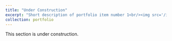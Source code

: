 ```yaml
---
title: "Under Construction"
excerpt: "Short description of portfolio item number 1<br/><img src='/images/500x300.png'>"
collection: portfolio
---
```


This section is under construction.
